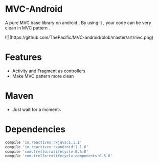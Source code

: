 # MVC-Android
A pure MVC base library on android . By using it , your code can be very clean in MVC pattern .
<p>
![](https://github.com/ThePacific/MVC-android/blob/master/art/mvc.png)

# Features
* Activity and Fragment as controllers
* Make MVC pattern more clean

# Maven
* Just wait for a moment~

# Dependencies
```groovy
compile 'io.reactivex:rxjava:1.1.1'
compile 'io.reactivex:rxandroid:1.1.0'
compile 'com.trello:rxlifecycle:0.5.0'
compile 'com.trello:rxlifecycle-components:0.5.0'
```
